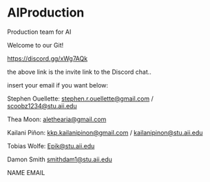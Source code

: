 # AIProduction
Production team for AI

Welcome to our Git!

https://discord.gg/xWg7AQk

the above link is the invite link to the Discord chat..

insert your email if you want below:

Stephen Ouellette:
stephen.r.ouellette@gmail.com / scoobz1234@stu.aii.edu

Thea Moon:
alethearia@gmail.com

Kailani Piñon:
kkp.kailanipinon@gmail.com / kailanipinon@stu.aii.edu

Tobias Wolfe:
Epik@stu.aii.edu

Damon Smith
smithdam1@stu.aii.edu

NAME
EMAIL

